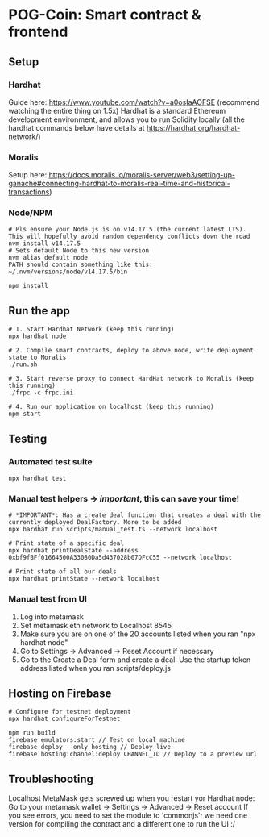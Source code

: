 # POG-Coin: Smart contract & frontend

## Setup

### Hardhat
Guide here: https://www.youtube.com/watch?v=a0osIaAOFSE (recommend watching the entire thing on 1.5x)
Hardhat is a standard Ethereum development environment, and allows you to run Solidity locally (all the hardhat commands below have details at https://hardhat.org/hardhat-network/)

### Moralis
Setup here: https://docs.moralis.io/moralis-server/web3/setting-up-ganache#connecting-hardhat-to-moralis-real-time-and-historical-transactions)

### Node/NPM
```shell
# Pls ensure your Node.js is on v14.17.5 (the current latest LTS). This will hopefully avoid random dependency conflicts down the road
nvm install v14.17.5
# Sets default Node to this new version
nvm alias default node
PATH should contain something like this: ~/.nvm/versions/node/v14.17.5/bin

npm install
```

## Run the app
```shell
# 1. Start Hardhat Network (keep this running)
npx hardhat node

# 2. Compile smart contracts, deploy to above node, write deployment state to Moralis
./run.sh

# 3. Start reverse proxy to connect HardHat network to Moralis (keep this running)
./frpc -c frpc.ini

# 4. Run our application on localhost (keep this running)
npm start
```

## Testing

### Automated test suite
```shell
npx hardhat test
```

### Manual test helpers -> *important*, this can save your time!
```
# *IMPORTANT*: Has a create deal function that creates a deal with the currently deployed DealFactory. More to be added
npx hardhat run scripts/manual_test.ts --network localhost

# Print state of a specific deal
npx hardhat printDealState --address 0xbf9fBFf01664500A33080Da5d437028b07DFcC55 --network localhost

# Print state of all our deals
npx hardhat printState --network localhost
```

### Manual test from UI
1. Log into metamask
2. Set metamask eth network to Localhost 8545
3. Make sure you are on one of the 20 accounts listed when you ran "npx hardhat node"
4. Go to Settings -> Advanced -> Reset Account if necessary
5. Go to the Create a Deal form and create a deal. Use the startup token address listed when you ran scripts/deploy.js

## Hosting on Firebase
```
# Configure for testnet deployment
npx hardhat configureForTestnet

npm run build
firebase emulators:start // Test on local machine
firebase deploy --only hosting // Deploy live
firebase hosting:channel:deploy CHANNEL_ID // Deploy to a preview url
```

## Troubleshooting
Localhost MetaMask gets screwed up when you restart yor Hardhat node:
Go to your metamask wallet -> Settings -> Advanced -> Reset account
If you see errors, you need to set the module to 'commonjs'; we need one version for compiling the contract and a different one to run the UI :/

